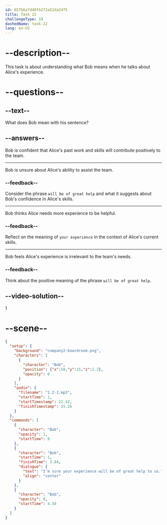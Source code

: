 ```yaml
---
id: 657b6a7dd8fb2f2a52da24f5
title: Task 22
challengeType: 19
dashedName: task-22
lang: en-US
---
```


<!--
AUDIO REFERENCE:
Bob: I'm sure your experience will be of great help to us.
-->

# --description--

This task is about understanding what Bob means when he talks about Alice's experience.

# --questions--

## --text--

What does Bob mean with his sentence?

## --answers--

Bob is confident that Alice's past work and skills will contribute positively to the team.

---

Bob is unsure about Alice's ability to assist the team.

### --feedback--

Consider the phrase `will be of great help` and what it suggests about Bob's confidence in Alice's skills.

---

Bob thinks Alice needs more experience to be helpful.

### --feedback--

Reflect on the meaning of `your experience` in the context of Alice's current skills.

---

Bob feels Alice's experience is irrelevant to the team's needs.

### --feedback--

Think about the positive meaning of the phrase `will be of great help`.

## --video-solution--

1

# --scene--

```json
{
  "setup": {
    "background": "company2-boardroom.png",
    "characters": [
      {
        "character": "Bob",
        "position": {"x":50,"y":15,"z":1.2},
        "opacity": 0
      }
    ],
    "audio": {
      "filename": "1.2-1.mp3",
      "startTime": 1,
      "startTimestamp": 22.42,
      "finishTimestamp": 25.26
    }
  },
  "commands": [
    {
      "character": "Bob",
      "opacity": 1,
      "startTime": 0
    },
    {
      "character": "Bob",
      "startTime": 1,
      "finishTime": 3.84,
      "dialogue": {
        "text": "I'm sure your experience will be of great help to us.",
        "align": "center"
      }
    },
    {
      "character": "Bob",
      "opacity": 0,
      "startTime": 4.34
    }
  ]
}
```
